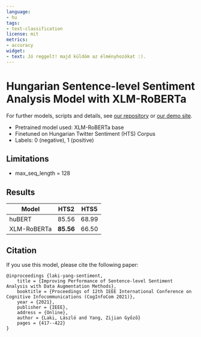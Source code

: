 ```yaml
---
language:
- hu
tags:
- text-classification
license: mit
metrics:
- accuracy
widget:
- text: Jó reggelt! majd küldöm az élményhozókat :).
---
```


# Hungarian Sentence-level Sentiment Analysis Model with XLM-RoBERTa

For further models, scripts and details, see [our repository](https://github.com/nytud/sentiment-analysis) or [our demo site](https://juniper.nytud.hu/demo/nlp).

  - Pretrained model used: XLM-RoBERTa base
  - Finetuned on Hungarian Twitter Sentiment (HTS) Corpus
  - Labels: 0 (negative), 1 (positive)
  	
## Limitations

- max_seq_length = 128

## Results

| Model | HTS2 | HTS5 |
| ------------- | ------------- | ------------- |
| huBERT | 85.56 | 68.99 |
| XLM-RoBERTa| **85.56** | 66.50 |

## Citation
If you use this model, please cite the following paper:

```
@inproceedings {laki-yang-sentiment,
    title = {Improving Performance of Sentence-level Sentiment Analysis with Data Augmentation Methods},
	booktitle = {Proceedings of 12th IEEE International Conference on Cognitive Infocommunications (CogInfoCom 2021)},
	year = {2021},
	publisher = {IEEE},
	address = {Online},
	author = {Laki, László and Yang, Zijian Győző}
	pages = {417--422}
}

```